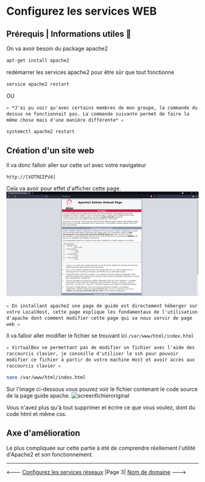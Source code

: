 # Configurez les services WEB

## Prérequis | Informations utiles 🔧

On va avoir besoin du package apache2  

```sh
apt-get install apache2
```

redémarrer les services apache2 pour être sûr que tout fonctionne

```sh
service apache2 restart
```

OU  
````
✍️ *J'ai pu voir qu'avec certains membres de mon groupe, la commande du dessus ne fonctionnait pas. La commande suivante permet de faire la même chose mais d'une manière différente* ✍️
````

```sh
systemctl apache2 restart
```

## Création d'un site web

Il va donc falloir aller sur cette url avec votre navigateur

```http
http://[VOTREIPV4]
```

Cela va avoir pour effet d'afficher cette page.
![](../Screens/Apache2.png)

````
✍️ En installant apache2 une page de guide est directement héberger sur votre LocalHost, cette page explique les fondamentaux de l'utilisation d'apache dont comment modifier cette page qui va nous servir de page web ✍️
````

Il va falloir aller modifier le fichier se trouvant ici `/var/www/html/index.html`  

````
✍️ VirtualBox ne permettant pas de modifier un fichier avec l'aide des raccourcis clavier, je conseille d'utiliser le ssh pour pouvoir modifier ce fichier à partir de votre machine Host et avoir accès aux raccourcis clavier ✍️
````

```sh
nano /var/www/html/index.html
```

Sur l'image ci-dessous vous pouvez voir le fichier contenant le code source de la page guide apache.
![screenfichieroriginal]()

Vous n'avez plus qu'à tout supprimer et écrire ce que vous voulez, dont du code html et même css.

Axe d'amélioration
------
Le plus compliquée sur cette partie à été de comprendre réellement l'utilité d'Apache2 et son fonctionnement.

------

<--- [Configurez les services réseaux](ServiceReseau.md) |Page 3| [Nom de domaine](DNS.md) --->